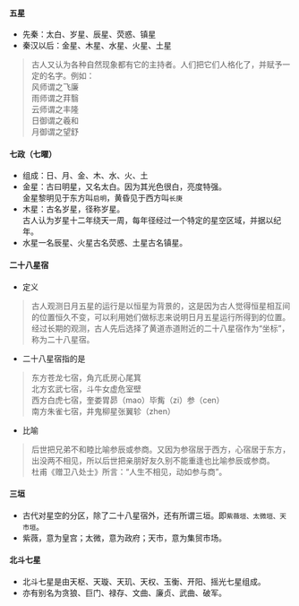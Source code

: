 #### 五星
- 先秦：太白、岁星、辰星、荧惑、镇星
- 秦汉以后：金星、木星、水星、火星、土星
> 古人又认为各种自然现象都有它的主持者。人们把它们人格化了，并赋予一定的名字。例如：<br>
> 风师谓之飞廉<br>
> 雨师谓之荓翳<br>
> 云师谓之丰隆<br>
> 日御谓之羲和<br>
> 月御谓之望舒

#### 七政（七曜）
- 组成：日、月、金、木、水、火、土
- 金星：古曰明星，又名太白。因为其光色很白，亮度特强。<br>
    金星黎明见于东方叫`启明`，黄昏见于西方叫`长庚`
- 木星：古名岁星，径称岁星。<br>
    古人认为岁星十二年绕天一周，每年径经过一个特定的星空区域，并据以纪年。
- 水星一名辰星、火星古名荧惑、土星古名镇星。

#### 二十八星宿
- 定义
> 古人观测日月五星的运行是以恒星为背景的，这是因为古人觉得恒星相互间的位置恒久不变，可以利用她们做标志来说明日月五星运行所得到的位置。经过长期的观测，古人先后选择了黄道赤道附近的二十八星宿作为“坐标”，称为二十八星宿。

- 二十八星宿指的是
> 东方苍龙七宿，角亢氐房心尾箕<br>
> 北方玄武七宿，斗牛女虚危室壁<br>
> 西方白虎七宿，奎娄胃昴（mao）毕觜（zi）参（cen）<br>
> 南方朱雀七宿，井鬼柳星张翼轸（zhen）

- 比喻
> 后世把兄弟不和睦比喻参辰或参商。又因为参宿居于西方，心宿居于东方，出没两不相见，所以后世把亲朋好友久别不能重逢也比喻参辰或参商。<br>
> 杜甫《赠卫八处士》所言：“人生不相见，动如参与商”。

#### 三垣
- 古代对星空的分区，除了二十八星宿外，还有所谓三垣。即`紫薇垣、太微垣、天市垣`。
- 紫薇，意为皇宫；太微，意为政府；天市，意为集贸市场。

#### 北斗七星
- 北斗七星是由天枢、天璇、天玑、天权、玉衡、开阳、摇光七星组成。
- 亦有别名为贪狼、巨门、禄存、文曲、廉贞、武曲、破军。

